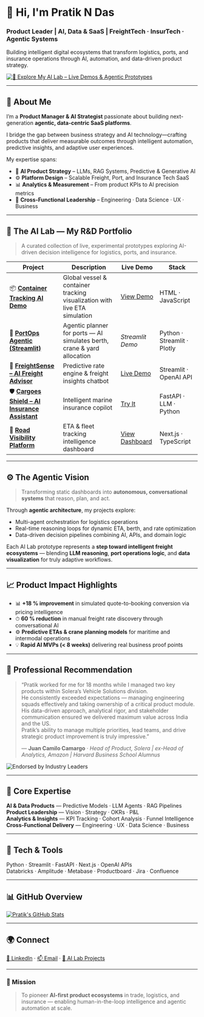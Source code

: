 # 👋 Hi, I'm Pratik N Das  
### Product Leader | AI, Data & SaaS | FreightTech · InsurTech · Agentic Systems  

Building intelligent digital ecosystems that transform logistics, ports, and insurance operations through AI, automation, and data-driven product strategy.  

[![🚀 Explore My AI Lab – Live Demos & Agentic Prototypes](https://img.shields.io/badge/🔬%20AI%20LAB-Explore%20Live%20Demos%20→-1c1c1c?style=for-the-badge&logo=github)](https://github.com/pratikndas-pm?tab=repositories)

---

## 🧭 About Me  
I’m a **Product Manager & AI Strategist** passionate about building next-generation **agentic, data-centric SaaS platforms**.  

I bridge the gap between business strategy and AI technology—crafting products that deliver measurable outcomes through intelligent automation, predictive insights, and adaptive user experiences.  

My expertise spans:  
- 🧠 **AI Product Strategy** – LLMs, RAG Systems, Predictive & Generative AI  
- ⚙️ **Platform Design** – Scalable Freight, Port, and Insurance Tech SaaS  
- 📊 **Analytics & Measurement** – From product KPIs to AI precision metrics  
- 🤝 **Cross-Functional Leadership** – Engineering · Data Science · UX · Business  

---

## 🧪 The AI Lab — My R&D Portfolio  

> A curated collection of live, experimental prototypes exploring AI-driven decision intelligence for logistics, ports, and insurance.

| Project | Description | Live Demo | Stack |
|----------|--------------|-----------|--------|
| 📦 [**Container Tracking AI Demo**](https://github.com/pratikndas-pm/Container-Tracking-AI-Demo) | Global vessel & container tracking visualization with live ETA simulation | [View Demo](https://container-tracking-ai-demo.vercel.app/) | HTML · JavaScript |
| 🚢 [**PortOps Agentic (Streamlit)**](https://github.com/pratikndas-pm/PortOps-Agentic-Streamlit) | Agentic planner for ports — AI simulates berth, crane & yard allocation | *Streamlit Demo* | Python · Streamlit · Plotly |
| 🤖 [**FreightSense – AI Freight Advisor**](https://github.com/pratikndas-pm/FreightSense-AI-Freight-Advisor) | Predictive rate engine & freight insights chatbot | [Live Demo](https://claude.ai/public/artifacts/a422c366-398b-43e0-bea0-b6bfa53fa6cf) | Streamlit · OpenAI API |
| 🛡️ [**Cargoes Shield – AI Insurance Assistant**](https://github.com/pratikndas-pm/Cargoes-Shield-AI-Assistant) | Intelligent marine insurance copilot | [Try It](https://cargoes-shield-ai-assistant-argptflzzprxebd4jiklrg.streamlit.app/) | FastAPI · LLM · Python |
| 🚛 [**Road Visibility Platform**](https://github.com/pratikndas-pm/Road-Visibility-Platform) | ETA & fleet tracking intelligence dashboard | [View Dashboard](https://road-visibility-platform-xzn7.vercel.app/dashboard) | Next.js · TypeScript |

---

## ⚙️ The Agentic Vision  
> Transforming static dashboards into **autonomous, conversational systems** that reason, plan, and act.  

Through **agentic architecture**, my projects explore:  
- Multi-agent orchestration for logistics operations  
- Real-time reasoning loops for dynamic ETA, berth, and rate optimization  
- Data-driven decision pipelines combining AI, APIs, and domain logic  

Each AI Lab prototype represents a **step toward intelligent freight ecosystems** — blending **LLM reasoning**, **port operations logic**, and **data visualization** for truly adaptive workflows.  

---

## 📈 Product Impact Highlights  
- 📊 **+18 % improvement** in simulated quote-to-booking conversion via pricing intelligence  
- ⏱ **60 % reduction** in manual freight rate discovery through conversational AI  
- ⚙️ **Predictive ETAs & crane planning models** for maritime and intermodal operations  
- 💡 **Rapid AI MVPs (< 8 weeks)** delivering real business proof points  

---

## 🏅 Professional Recommendation  

> “Pratik worked for me for 18 months while I managed two key products within Solera’s Vehicle Solutions division.  
> He consistently exceeded expectations — managing engineering squads effectively and taking ownership of a critical product module.  
> His data-driven approach, analytical rigor, and stakeholder communication ensured we delivered maximum value across India and the US.  
> Pratik’s ability to manage multiple priorities, lead teams, and drive strategic product improvement is truly impressive.”  
>  
> — **Juan Camilo Camargo** · *Head of Product, Solera | ex-Head of Analytics, Amazon | Harvard Business School Alumnus*

![Endorsed by Industry Leaders](https://img.shields.io/badge/Endorsed%20by-Head%20of%20Analytics%20Amazon%20(Harvard%20Alumnus)-green?style=for-the-badge)

---

## 🧠 Core Expertise  
**AI & Data Products** — Predictive Models · LLM Agents · RAG Pipelines  
**Product Leadership** — Vision · Strategy · OKRs · P&L  
**Analytics & Insights** — KPI Tracking · Cohort Analysis · Funnel Intelligence  
**Cross-Functional Delivery** — Engineering · UX · Data Science · Business  

---

## 🧩 Tech & Tools  
Python · Streamlit · FastAPI · Next.js · OpenAI APIs  
Databricks · Amplitude · Metabase · Productboard · Jira · Confluence  

---

## 📊 GitHub Overview  
[![Pratik's GitHub Stats](https://github-readme-stats.vercel.app/api?username=pratikndas-pm&show_icons=true&theme=transparent)](https://github.com/pratikndas-pm)

---

## 🌍 Connect  
[💼 LinkedIn](https://www.linkedin.com/in/pratik-das-80aab027/) · [📫 Email](mailto:pratikdas@gmail.com) · [🧪 AI Lab Projects](https://github.com/pratikndas-pm?tab=repositories)

---

### 🎯 Mission  
> To pioneer **AI-first product ecosystems** in trade, logistics, and insurance — enabling human-in-the-loop intelligence and agentic automation at scale.  
